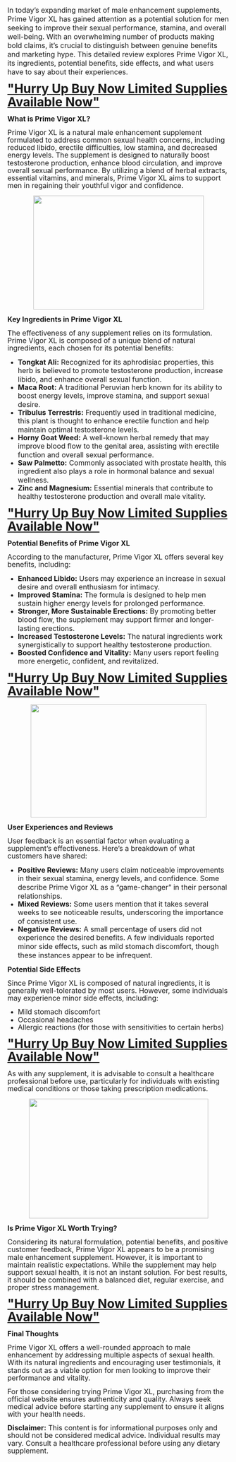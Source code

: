 <p><span style="font-size: 12pt;">In today’s
expanding market of male enhancement supplements, Prime Vigor XL has gained
attention as a potential solution for men seeking to improve their sexual
performance, stamina, and overall well-being. With an overwhelming number of
products making bold claims, it’s crucial to distinguish between genuine
benefits and marketing hype. This detailed review explores Prime Vigor XL, its
ingredients, potential benefits, side effects, and what users have to say about
their experiences.</span></p>

<p class="MsoNormal"><b><span style="font-size: 21pt; line-height: 107%;"><a href="https://nutraleafs.com/Nitric">"Hurry Up Buy Now Limited Supplies
Available Now"</a><o:p></o:p></span></b></p>

<p class="MsoNormal"><b><span style="font-size: 12pt; line-height: 107%;">What is
Prime Vigor XL?<o:p></o:p></span></b></p>

<p class="MsoNormal"><span style="font-size: 12pt; line-height: 107%;">Prime Vigor
XL is a natural male enhancement supplement formulated to address common sexual
health concerns, including reduced libido, erectile difficulties, low stamina,
and decreased energy levels. The supplement is designed to naturally boost
testosterone production, enhance blood circulation, and improve overall sexual
performance. By utilizing a blend of herbal extracts, essential vitamins, and
minerals, Prime Vigor XL aims to support men in regaining their youthful vigor
and confidence.<o:p></o:p></span></p><p class="MsoNormal"></p><div class="separator" style="clear: both; text-align: center;"><a href="https://nutraleafs.com/Nitric" style="margin-left: 1em; margin-right: 1em;" target="_blank"><img border="0" data-original-height="183" data-original-width="275" height="258" src="https://blogger.googleusercontent.com/img/b/R29vZ2xl/AVvXsEgxGOuon9MfpPkPHZyZLj4xetBFFtTlxBqy-ArkHvSlykiF4hdfMMxZNSqNoi7fuzkiN5DI5vEe9i5-IDtSJFNhnYw0OjgKX8Y8q_Z-mWTG-DPCLxCPY4CvM3Th0NjJGj_OPQD5ratX2fe6IpDnjDyvymrgMfC7uSOfG1rUJR3sqFTb-rcNq5pnANFVaX4/w387-h258/Erectonol%2017.jpeg" width="387" /></a></div><p></p>

<p class="MsoNormal"><b><span style="font-size: 12pt; line-height: 107%;">Key
Ingredients in Prime Vigor XL<o:p></o:p></span></b></p>

<p class="MsoNormal"><span style="font-size: 12pt; line-height: 107%;">The
effectiveness of any supplement relies on its formulation. Prime Vigor XL is
composed of a unique blend of natural ingredients, each chosen for its
potential benefits:<o:p></o:p></span></p>

<ul style="margin-top: 0cm;" type="disc">
 <li class="MsoNormal" style="mso-list: l3 level1 lfo1; tab-stops: list 36.0pt;"><b><span style="font-size: 12pt; line-height: 107%;">Tongkat Ali:</span></b><span style="font-size: 12pt; line-height: 107%;"> Recognized for its aphrodisiac
     properties, this herb is believed to promote testosterone production,
     increase libido, and enhance overall sexual function.<o:p></o:p></span></li>
 <li class="MsoNormal" style="mso-list: l3 level1 lfo1; tab-stops: list 36.0pt;"><b><span style="font-size: 12pt; line-height: 107%;">Maca Root:</span></b><span style="font-size: 12pt; line-height: 107%;"> A traditional Peruvian herb
     known for its ability to boost energy levels, improve stamina, and support
     sexual desire.<o:p></o:p></span></li>
 <li class="MsoNormal" style="mso-list: l3 level1 lfo1; tab-stops: list 36.0pt;"><b><span style="font-size: 12pt; line-height: 107%;">Tribulus Terrestris:</span></b><span style="font-size: 12pt; line-height: 107%;"> Frequently used in traditional
     medicine, this plant is thought to enhance erectile function and help
     maintain optimal testosterone levels.<o:p></o:p></span></li>
 <li class="MsoNormal" style="mso-list: l3 level1 lfo1; tab-stops: list 36.0pt;"><b><span style="font-size: 12pt; line-height: 107%;">Horny Goat Weed:</span></b><span style="font-size: 12pt; line-height: 107%;"> A well-known herbal remedy that
     may improve blood flow to the genital area, assisting with erectile
     function and overall sexual performance.<o:p></o:p></span></li>
 <li class="MsoNormal" style="mso-list: l3 level1 lfo1; tab-stops: list 36.0pt;"><b><span style="font-size: 12pt; line-height: 107%;">Saw Palmetto:</span></b><span style="font-size: 12pt; line-height: 107%;"> Commonly associated with
     prostate health, this ingredient also plays a role in hormonal balance and
     sexual wellness.<o:p></o:p></span></li>
 <li class="MsoNormal" style="mso-list: l3 level1 lfo1; tab-stops: list 36.0pt;"><b><span style="font-size: 12pt; line-height: 107%;">Zinc and Magnesium:</span></b><span style="font-size: 12pt; line-height: 107%;"> Essential minerals that
     contribute to healthy testosterone production and overall male vitality.<o:p></o:p></span></li>
</ul>

<p class="MsoNormal"><b><span style="font-size: 21pt; line-height: 107%;"><a href="https://nutraleafs.com/Nitric">"Hurry Up Buy Now Limited Supplies
Available Now"</a><o:p></o:p></span></b></p>

<p class="MsoNormal"><b><span style="font-size: 12pt; line-height: 107%;">Potential
Benefits of Prime Vigor XL<o:p></o:p></span></b></p>

<p class="MsoNormal"><span style="font-size: 12pt; line-height: 107%;">According to
the manufacturer, Prime Vigor XL offers several key benefits, including:<o:p></o:p></span></p>

<ul style="margin-top: 0cm;" type="disc">
 <li class="MsoNormal" style="mso-list: l2 level1 lfo2; tab-stops: list 36.0pt;"><b><span style="font-size: 12pt; line-height: 107%;">Enhanced Libido:</span></b><span style="font-size: 12pt; line-height: 107%;"> Users may experience an
     increase in sexual desire and overall enthusiasm for intimacy.<o:p></o:p></span></li>
 <li class="MsoNormal" style="mso-list: l2 level1 lfo2; tab-stops: list 36.0pt;"><b><span style="font-size: 12pt; line-height: 107%;">Improved Stamina:</span></b><span style="font-size: 12pt; line-height: 107%;"> The formula is designed to help
     men sustain higher energy levels for prolonged performance.<o:p></o:p></span></li>
 <li class="MsoNormal" style="mso-list: l2 level1 lfo2; tab-stops: list 36.0pt;"><b><span style="font-size: 12pt; line-height: 107%;">Stronger, More Sustainable
     Erections:</span></b><span style="font-size: 12pt; line-height: 107%;"> By
     promoting better blood flow, the supplement may support firmer and
     longer-lasting erections.<o:p></o:p></span></li>
 <li class="MsoNormal" style="mso-list: l2 level1 lfo2; tab-stops: list 36.0pt;"><b><span style="font-size: 12pt; line-height: 107%;">Increased Testosterone Levels:</span></b><span style="font-size: 12pt; line-height: 107%;"> The natural ingredients work
     synergistically to support healthy testosterone production.<o:p></o:p></span></li>
 <li class="MsoNormal" style="mso-list: l2 level1 lfo2; tab-stops: list 36.0pt;"><b><span style="font-size: 12pt; line-height: 107%;">Boosted Confidence and Vitality:</span></b><span style="font-size: 12pt; line-height: 107%;"> Many users report feeling more
     energetic, confident, and revitalized.<o:p></o:p></span></li>
</ul>

<p class="MsoNormal"><b><span style="font-size: 21pt; line-height: 107%;"><a href="https://nutraleafs.com/Nitric">"Hurry Up Buy Now Limited Supplies
Available Now"</a><o:p></o:p></span></b></p>

<p class="MsoNormal"><b></b></p><div class="separator" style="clear: both; text-align: center;"><b><a href="https://nutraleafs.com/Nitric" style="margin-left: 1em; margin-right: 1em;" target="_blank"><img border="0" data-original-height="192" data-original-width="300" height="256" src="https://blogger.googleusercontent.com/img/b/R29vZ2xl/AVvXsEgxMx7Fnw1VwQ16pGklPwuZmFXRBidZBmkmIUEwfduBM7-9o8Uk5q9ZCclC-JSarGblAc2V-GQqbVgUKvwW75nfNN-s3E53CywIKJvDmAbbpMDtRCWrVksgl3ZkPUevAQ95UNrXT17x0bk2PVCyz0b-YRHwt_tDbfDcfxE-YsubA8N9p9ZJKNsB26rfaes/w399-h256/Erectonol%2010.webp" width="399" /></a></b></div><p></p><p class="MsoNormal"><b><span style="font-size: 12pt; line-height: 107%;">User
Experiences and Reviews<o:p></o:p></span></b></p>

<p class="MsoNormal"><span style="font-size: 12pt; line-height: 107%;">User
feedback is an essential factor when evaluating a supplement’s effectiveness.
Here’s a breakdown of what customers have shared:<o:p></o:p></span></p>

<ul style="margin-top: 0cm;" type="disc">
 <li class="MsoNormal" style="mso-list: l1 level1 lfo3; tab-stops: list 36.0pt;"><b><span style="font-size: 12pt; line-height: 107%;">Positive Reviews:</span></b><span style="font-size: 12pt; line-height: 107%;"> Many users claim noticeable
     improvements in their sexual stamina, energy levels, and confidence. Some
     describe Prime Vigor XL as a “game-changer” in their personal
     relationships.<o:p></o:p></span></li>
 <li class="MsoNormal" style="mso-list: l1 level1 lfo3; tab-stops: list 36.0pt;"><b><span style="font-size: 12pt; line-height: 107%;">Mixed Reviews:</span></b><span style="font-size: 12pt; line-height: 107%;"> Some users mention that it
     takes several weeks to see noticeable results, underscoring the importance
     of consistent use.<o:p></o:p></span></li>
 <li class="MsoNormal" style="mso-list: l1 level1 lfo3; tab-stops: list 36.0pt;"><b><span style="font-size: 12pt; line-height: 107%;">Negative Reviews:</span></b><span style="font-size: 12pt; line-height: 107%;"> A small percentage of users did
     not experience the desired benefits. A few individuals reported minor side
     effects, such as mild stomach discomfort, though these instances appear to
     be infrequent.<o:p></o:p></span></li>
</ul>

<p class="MsoNormal"><b><span style="font-size: 12pt; line-height: 107%;">Potential
Side Effects<o:p></o:p></span></b></p>

<p class="MsoNormal"><span style="font-size: 12pt; line-height: 107%;">Since Prime
Vigor XL is composed of natural ingredients, it is generally well-tolerated by
most users. However, some individuals may experience minor side effects,
including:<o:p></o:p></span></p>

<ul style="margin-top: 0cm;" type="disc">
 <li class="MsoNormal" style="mso-list: l0 level1 lfo4; tab-stops: list 36.0pt;"><span style="font-size: 12pt; line-height: 107%;">Mild stomach discomfort<o:p></o:p></span></li>
 <li class="MsoNormal" style="mso-list: l0 level1 lfo4; tab-stops: list 36.0pt;"><span style="font-size: 12pt; line-height: 107%;">Occasional headaches<o:p></o:p></span></li>
 <li class="MsoNormal" style="mso-list: l0 level1 lfo4; tab-stops: list 36.0pt;"><span style="font-size: 12pt; line-height: 107%;">Allergic reactions (for those
     with sensitivities to certain herbs)<o:p></o:p></span></li>
</ul>

<p class="MsoNormal"><b><span style="font-size: 21pt; line-height: 107%;"><a href="https://nutraleafs.com/Nitric">"Hurry Up Buy Now Limited Supplies
Available Now"</a><o:p></o:p></span></b></p>

<p class="MsoNormal"><span style="font-size: 12pt; line-height: 107%;">As with any
supplement, it is advisable to consult a healthcare professional before use,
particularly for individuals with existing medical conditions or those taking
prescription medications.<o:p></o:p></span></p>

<p class="MsoNormal"><b></b></p><div class="separator" style="clear: both; text-align: center;"><b><a href="https://nutraleafs.com/Nitric" style="margin-left: 1em; margin-right: 1em;" target="_blank"><img border="0" data-original-height="640" data-original-width="960" height="271" src="https://blogger.googleusercontent.com/img/b/R29vZ2xl/AVvXsEhnwIysJf2MXqHcPXnXqics2bnRPBa3OCUkI1C2g6QrUWa8QkM5BmimHzJh2nssnlUn1MiuyYKE6uP1sKZl6mU-no1CHtleIGsFwAMQ_9dh_YDArdlDRUFREIdpOEweqRGgp1mtDWU-dqlHsRUhBR5sLs1USWYLrCs75-7hdkB7VdbzUq8szlqI8-5E2ko/w407-h271/Erectonol%208.webp" width="407" /></a></b></div><p></p><p class="MsoNormal"><b><span style="font-size: 12pt; line-height: 107%;">Is Prime
Vigor XL Worth Trying?<o:p></o:p></span></b></p>

<p class="MsoNormal"><span style="font-size: 12pt; line-height: 107%;">Considering
its natural formulation, potential benefits, and positive customer feedback,
Prime Vigor XL appears to be a promising male enhancement supplement. However,
it is important to maintain realistic expectations. While the supplement may
help support sexual health, it is not an instant solution. For best results, it
should be combined with a balanced diet, regular exercise, and proper stress
management.<o:p></o:p></span></p>

<p class="MsoNormal"><b><span style="font-size: 21pt; line-height: 107%;"><a href="https://nutraleafs.com/Nitric">"Hurry Up Buy Now Limited Supplies
Available Now"</a><o:p></o:p></span></b></p>

<p class="MsoNormal"><b><span style="font-size: 12pt; line-height: 107%;">Final
Thoughts<o:p></o:p></span></b></p>

<p class="MsoNormal"><span style="font-size: 12pt; line-height: 107%;">Prime Vigor
XL offers a well-rounded approach to male enhancement by addressing multiple
aspects of sexual health. With its natural ingredients and encouraging user
testimonials, it stands out as a viable option for men looking to improve their
performance and vitality.<o:p></o:p></span></p>

<p class="MsoNormal"><span style="font-size: 12pt; line-height: 107%;">For those
considering trying Prime Vigor XL, purchasing from the official website ensures
authenticity and quality. Always seek medical advice before starting any
supplement to ensure it aligns with your health needs.<o:p></o:p></span></p>

<p class="MsoNormal"><b><span style="font-size: 12pt; line-height: 107%;">Disclaimer:</span></b><span style="font-size: 12pt; line-height: 107%;"> This content is for informational
purposes only and should not be considered medical advice. Individual results
may vary. Consult a healthcare professional before using any dietary
supplement.<o:p></o:p></span></p>

<p class="MsoNormal"><span style="font-size: 12pt; line-height: 107%;"><o:p>&nbsp;</o:p></span></p>
